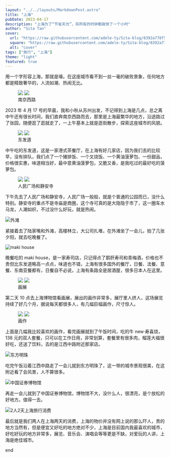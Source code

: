 ```yaml
---
layout: "../../layouts/MarkdownPost.astro"
title: "上海"
pubDate: 2023-04-17
description: "上海为了“节省天光”，将所有的时钟都拨快了一个小时"
author: "Sita Tan"
cover:
  url: "https://raw.githubusercontent.com/adele-ty/Sita-blog/8392a778f5436d7d647973d6cab1cb1fd8c60f26/public/Sony-a6000/IMG_1044.JPG"
  square: "https://raw.githubusercontent.com/adele-ty/Sita-blog/8392a778f5436d7d647973d6cab1cb1fd8c60f26/public/Sony-a6000/IMG_1044.JPG"
  alt: "cover"
tags: ["旅行", "上海"]
theme: "light"
featured: true
---
```


用一个字形容上海，那就是壕。在这座城市看不到一丝一毫的破败景象，任何地方都是精致奢华的，人流如潮、热闹无比。

<figure class="image image-fullbleed body-copy-wide nr-scroll-animation nr-scroll-animation--on image-small column">
  <img class="component-content image-sharesheet column-item" src="https://github.com/adele-ty/Sita-blog/blob/b88c59e082fbbee4d57ed4801b9edb8bd3fafa7a/public/Shanghai/%E5%8D%97%E4%BA%AC%E8%A5%BF%E8%B7%AF1.jpg?raw=true" />
  <img class="component-content image-sharesheet column-item" src="https://github.com/adele-ty/Sita-blog/blob/b88c59e082fbbee4d57ed4801b9edb8bd3fafa7a/public/Shanghai/%E5%8D%97%E4%BA%AC%E8%A5%BF%E8%B7%AF2.jpg?raw=true" />
  <div class="image-description image-caption">南京西路</div>
</figure>

2023 年 4 月 17 号的早晨，我和小秋从苏州出发，不记得到上海是几点，总之离中午还有很长时间，我们直奔南京西路而去，那里是上海最繁华的地方，沿途路过了张园，随便逛了逛就走了，一上午基本上就是逛街散步，探索这座城市的风貌。

<figure class="image image-fullbleed body-copy-wide nr-scroll-animation nr-scroll-animation--on image-small column">
  <img class="component-content image-sharesheet column-item" src="https://github.com/adele-ty/Sita-blog/blob/b88c59e082fbbee4d57ed4801b9edb8bd3fafa7a/public/Shanghai/%E4%B8%9C%E5%8F%91%E9%81%931.jpg?raw=true" />
  <img class="component-content image-sharesheet column-item" src="https://github.com/adele-ty/Sita-blog/blob/b88c59e082fbbee4d57ed4801b9edb8bd3fafa7a/public/Shanghai/%E4%B8%9C%E5%8F%91%E9%81%932.jpg?raw=true" />
  <div class="image-description image-caption">东发道</div>
</figure>

中午吃的东发道，这是一家港式茶餐厅，在上海有好几家店，因为我们去的比较早，没有排队，我们点了一个猪排饭、一个叉烧饭、一个黄油菠萝包、一份甜品，价格很实惠，味道相当好，最中意黄油菠萝包，又脆又香，是我吃过的最好吃的菠萝包。

<figure class="image image-fullbleed body-copy-wide nr-scroll-animation nr-scroll-animation--on image-small column">
  <img class="component-content image-sharesheet column-item" src="https://github.com/adele-ty/Sita-blog/blob/b88c59e082fbbee4d57ed4801b9edb8bd3fafa7a/public/Shanghai/%E4%BA%BA%E6%B0%91%E5%B9%BF%E5%9C%BA.jpg?raw=true" />
  <img class="component-content image-sharesheet column-item" src="https://github.com/adele-ty/Sita-blog/blob/b88c59e082fbbee4d57ed4801b9edb8bd3fafa7a/public/Shanghai/%E9%9D%99%E5%AE%89%E5%AF%BA.jpg?raw=true" />
  <div class="image-description image-caption">人民广场和静安寺</div>
</figure>

下午先去了人民广场和静安寺，人民广场一般般，就是个普通的公园而已，没什么特别。静安寺的重点不是寺庙是商圈，这个寺可真的是大隐隐于市了，这一圈车水马龙，人潮如织，不过没什么好玩，就是热闹。

![外滩](https://github.com/adele-ty/Sita-blog/blob/b88c59e082fbbee4d57ed4801b9edb8bd3fafa7a/public/Shanghai/%E5%A4%96%E6%BB%A9.jpg?raw=true)

紧接着去了陆家嘴和外滩，高楼林立，大公司扎堆，在外滩坐了一会儿，拍了几张夕阳，就去吃晚餐了。

![maki house](https://github.com/adele-ty/Sita-blog/blob/b88c59e082fbbee4d57ed4801b9edb8bd3fafa7a/public/Shanghai/maki%20house.jpg?raw=true)

晚餐吃的 maki house，是一家寿司店，只记得点了鹅肝寿司和青梅酒，价格也不贵但比东发道略高一点点，味道也不错，上海有很多国外的餐厅，日餐、法餐、意餐、东南亚餐都有，日餐自不必说，上海有条路全是居酒屋，很多日本人在这里。

<figure class="image image-fullbleed body-copy-wide nr-scroll-animation nr-scroll-animation--on image-small column">
  <img class="component-content image-sharesheet column-item" src="https://github.com/adele-ty/Sita-blog/blob/b88c59e082fbbee4d57ed4801b9edb8bd3fafa7a/public/Shanghai/%E7%94%BB%E5%B1%95%E7%A5%A8.jpg?raw=trueue" />
  <img class="component-content image-sharesheet column-item" src="https://github.com/adele-ty/Sita-blog/blob/b88c59e082fbbee4d57ed4801b9edb8bd3fafa7a/public/Shanghai/%E4%B8%8A%E6%B5%B7%E5%8D%9A%E7%89%A9%E9%A6%861.jpg?raw=true" />
  <div class="image-description image-caption">画展</div>
</figure>

第二天 10 点去上海博物馆看画展，展出的画作非常多，展厅里人挤人，这场展览持续了好几个月，据说每天都很多人，有几幅巨幅画作，尺寸惊人。

<figure class="image image-fullbleed body-copy-wide nr-scroll-animation nr-scroll-animation--on image-small column">
  <img class="component-content image-sharesheet column-item" src="https://github.com/adele-ty/Sita-blog/blob/b88c59e082fbbee4d57ed4801b9edb8bd3fafa7a/public/Shanghai/%E4%B8%8A%E6%B5%B7%E5%8D%9A%E7%89%A9%E9%A6%862.jpg?raw=true" />
  <img class="component-content image-sharesheet column-item" src="https://github.com/adele-ty/Sita-blog/blob/b88c59e082fbbee4d57ed4801b9edb8bd3fafa7a/public/Shanghai/%E4%B8%8A%E6%B5%B7%E5%8D%9A%E7%89%A9%E9%A6%863.jpg?raw=true" />
  <div class="image-description image-caption">画作</div>
</figure>

上面是几幅我比较喜欢的画作，看完画展就到了午饭时间，吃的牛 new·寿喜烧，138 元的双人套餐，只可以在工作日用，非常划算，套餐里有很多肉，榴莲大福很好吃，还送了饮料，去的是江西中路附近那家店。

![东方明珠](https://github.com/adele-ty/Sita-blog/blob/b88c59e082fbbee4d57ed4801b9edb8bd3fafa7a/public/Shanghai/%E4%B8%9C%E6%96%B9%E6%98%8E%E7%8F%A0.jpg?raw=true)

吃完午饭沿着江西中路走了一会儿就到东方明珠了，这一带的城市景观很美，在这附近看了会风景，人不算很多。

![中国证券博物馆](https://github.com/adele-ty/Sita-blog/blob/b88c59e082fbbee4d57ed4801b9edb8bd3fafa7a/public/Shanghai/%E4%B8%AD%E5%9B%BD%E8%AF%81%E5%88%B8%E5%8D%9A%E7%89%A9%E9%A6%861.jpg?raw=true)

再走一会儿就到了中国证券博物馆，博物馆不大，没什么人，很漂亮，是个放松的好地方。值得一去。

![2人2天上海旅行消费](https://github.com/adele-ty/Sita-blog/blob/b88c59e082fbbee4d57ed4801b9edb8bd3fafa7a/public/Shanghai/%E8%8A%B1%E8%B4%B9.png?raw=true)

最后就是我们两人在上海两天的消费，上海的物价并没有网上说的那么吓人，贵的地方当然有，但是便宜又好吃的地方绝对不少，上海是目前国内我最喜欢的城市，好吃好玩的地方非常多，展览、音乐会、演唱会等等更是不缺，对爱玩的人讲，上海是绝佳城市。

end
